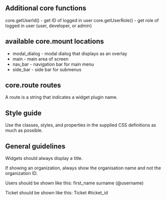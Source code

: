 ## Additional core functions

core.getUserId() - get ID of logged in user
core.getUserRole() - get role of logged in user (user, developer, or admin)

## available core.mount locations

- modal_dialog - modal dialog that displays as an overlay
- main - main area of screen
- nav_bar - navigation bar for main menu
- side_bar - side bar for submenus

## core.route routes

A route is a string that indicates a widget plugin name.

## Style guide

Use the classes, styles, and properties in the supplied CSS definitions as much as possible.

## General guidelines

Widgets should always display a title.

If showing an organization, always show the organisation name and not the organization ID.

Users should be shown like this: first_name surname (@username)

Ticket should be shown like this: Ticket #ticket_id
